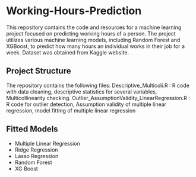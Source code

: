 # Working-Hours-Prediction
This repository contains the code and resources for a machine learning project focused on predicting working hours of a person. The project utilizes various machine learning models, including Random Forest and XGBoost, to predict how many hours an individual works in their job for a week. Dataset was obtained from Kaggle website.

## Project Structure
The repository contains the following files: 
Descriptive_Multicoli.R : R code with data cleaning, descriptive statistics for several variables, Multicollinearity checking.
Outlier_AssumptionValidity_LinearRegression.R : R code for outlier detection, Assumption validity of multiple linear regression, model fitting of multiple linear regression

## Fitted Models
* Multiple Linear Regression
* Ridge Regression
* Lasso Regression
* Random Forest
* XG Boost

